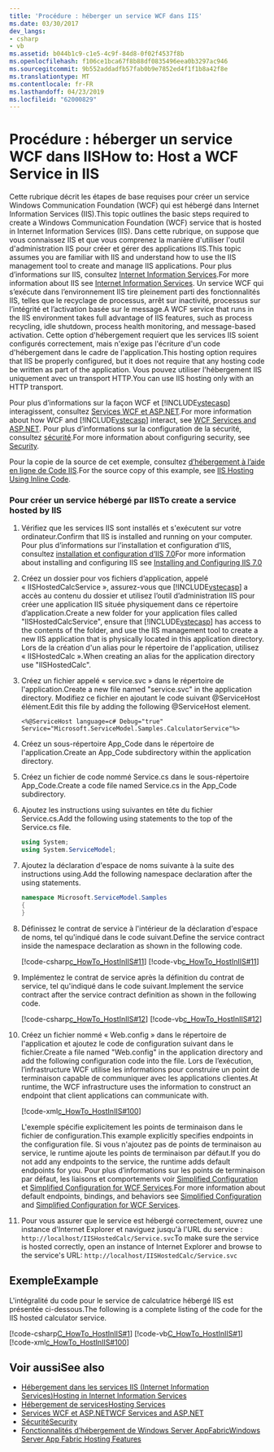 ```yaml
---
title: 'Procédure : héberger un service WCF dans IIS'
ms.date: 03/30/2017
dev_langs:
- csharp
- vb
ms.assetid: b044b1c9-c1e5-4c9f-84d8-0f02f4537f8b
ms.openlocfilehash: f106ce1bca67f8b88df0835496eea0b3297ac946
ms.sourcegitcommit: 9b552addadfb57fab0b9e7852ed4f1f1b8a42f8e
ms.translationtype: MT
ms.contentlocale: fr-FR
ms.lasthandoff: 04/23/2019
ms.locfileid: "62000829"
---
```

# <a name="how-to-host-a-wcf-service-in-iis"></a><span data-ttu-id="a4f4a-102">Procédure : héberger un service WCF dans IIS</span><span class="sxs-lookup"><span data-stu-id="a4f4a-102">How to: Host a WCF Service in IIS</span></span>
<span data-ttu-id="a4f4a-103">Cette rubrique décrit les étapes de base requises pour créer un service Windows Communication Foundation (WCF) qui est hébergé dans Internet Information Services (IIS).</span><span class="sxs-lookup"><span data-stu-id="a4f4a-103">This topic outlines the basic steps required to create a Windows Communication Foundation (WCF) service that is hosted in Internet Information Services (IIS).</span></span> <span data-ttu-id="a4f4a-104">Dans cette rubrique, on suppose que vous connaissez IIS et que vous comprenez la manière d'utiliser l'outil d'administration IIS pour créer et gérer des applications IIS.</span><span class="sxs-lookup"><span data-stu-id="a4f4a-104">This topic assumes you are familiar with IIS and understand how to use the IIS management tool to create and manage IIS applications.</span></span> <span data-ttu-id="a4f4a-105">Pour plus d’informations sur IIS, consultez [Internet Information Services](https://go.microsoft.com/fwlink/?LinkId=132449).</span><span class="sxs-lookup"><span data-stu-id="a4f4a-105">For more information about IIS see [Internet Information Services](https://go.microsoft.com/fwlink/?LinkId=132449).</span></span> <span data-ttu-id="a4f4a-106">Un service WCF qui s’exécute dans l’environnement IIS tire pleinement parti des fonctionnalités IIS, telles que le recyclage de processus, arrêt sur inactivité, processus sur l’intégrité et l’activation basée sur le message.</span><span class="sxs-lookup"><span data-stu-id="a4f4a-106">A WCF service that runs in the IIS environment takes full advantage of IIS features, such as process recycling, idle shutdown, process health monitoring, and message-based activation.</span></span> <span data-ttu-id="a4f4a-107">Cette option d'hébergement requiert que les services IIS soient configurés correctement, mais n'exige pas l'écriture d'un code d'hébergement dans le cadre de l'application.</span><span class="sxs-lookup"><span data-stu-id="a4f4a-107">This hosting option requires that IIS be properly configured, but it does not require that any hosting code be written as part of the application.</span></span> <span data-ttu-id="a4f4a-108">Vous pouvez utiliser l'hébergement IIS uniquement avec un transport HTTP.</span><span class="sxs-lookup"><span data-stu-id="a4f4a-108">You can use IIS hosting only with an HTTP transport.</span></span>  
  
 <span data-ttu-id="a4f4a-109">Pour plus d’informations sur la façon WCF et [!INCLUDE[vstecasp](../../../../includes/vstecasp-md.md)] interagissent, consultez [Services WCF et ASP.NET](../../../../docs/framework/wcf/feature-details/wcf-services-and-aspnet.md).</span><span class="sxs-lookup"><span data-stu-id="a4f4a-109">For more information about how WCF and [!INCLUDE[vstecasp](../../../../includes/vstecasp-md.md)] interact, see [WCF Services and ASP.NET](../../../../docs/framework/wcf/feature-details/wcf-services-and-aspnet.md).</span></span> <span data-ttu-id="a4f4a-110">Pour plus d’informations sur la configuration de la sécurité, consultez [sécurité](../../../../docs/framework/wcf/feature-details/security.md).</span><span class="sxs-lookup"><span data-stu-id="a4f4a-110">For more information about configuring security, see [Security](../../../../docs/framework/wcf/feature-details/security.md).</span></span>  
  
 <span data-ttu-id="a4f4a-111">Pour la copie de la source de cet exemple, consultez [d’hébergement à l’aide en ligne de Code IIS](../../../../docs/framework/wcf/samples/iis-hosting-using-inline-code.md).</span><span class="sxs-lookup"><span data-stu-id="a4f4a-111">For the source copy of this example, see [IIS Hosting Using Inline Code](../../../../docs/framework/wcf/samples/iis-hosting-using-inline-code.md).</span></span>  
  
### <a name="to-create-a-service-hosted-by-iis"></a><span data-ttu-id="a4f4a-112">Pour créer un service hébergé par IIS</span><span class="sxs-lookup"><span data-stu-id="a4f4a-112">To create a service hosted by IIS</span></span>  
  
1. <span data-ttu-id="a4f4a-113">Vérifiez que les services IIS sont installés et s'exécutent sur votre ordinateur.</span><span class="sxs-lookup"><span data-stu-id="a4f4a-113">Confirm that IIS is installed and running on your computer.</span></span> <span data-ttu-id="a4f4a-114">Pour plus d’informations sur l’installation et configuration d’IIS, consultez [installation et configuration d’IIS 7.0](https://go.microsoft.com/fwlink/?LinkID=132128)</span><span class="sxs-lookup"><span data-stu-id="a4f4a-114">For more information about installing and configuring IIS see [Installing and Configuring IIS 7.0](https://go.microsoft.com/fwlink/?LinkID=132128)</span></span>  
  
2. <span data-ttu-id="a4f4a-115">Créez un dossier pour vos fichiers d’application, appelé « IISHostedCalcService », assurez-vous que [!INCLUDE[vstecasp](../../../../includes/vstecasp-md.md)] a accès au contenu du dossier et utilisez l’outil d’administration IIS pour créer une application IIS située physiquement dans ce répertoire d’application.</span><span class="sxs-lookup"><span data-stu-id="a4f4a-115">Create a new folder for your application files called "IISHostedCalcService", ensure that [!INCLUDE[vstecasp](../../../../includes/vstecasp-md.md)] has access to the contents of the folder, and use the IIS management tool to create a new IIS application that is physically located in this application directory.</span></span> <span data-ttu-id="a4f4a-116">Lors de la création d'un alias pour le répertoire de l'application, utilisez « IISHostedCalc ».</span><span class="sxs-lookup"><span data-stu-id="a4f4a-116">When creating an alias for the application directory use "IISHostedCalc".</span></span>  
  
3. <span data-ttu-id="a4f4a-117">Créez un fichier appelé « service.svc » dans le répertoire de l'application.</span><span class="sxs-lookup"><span data-stu-id="a4f4a-117">Create a new file named "service.svc" in the application directory.</span></span> <span data-ttu-id="a4f4a-118">Modifiez ce fichier en ajoutant le code suivant @ServiceHost élément.</span><span class="sxs-lookup"><span data-stu-id="a4f4a-118">Edit this file by adding the following @ServiceHost element.</span></span>  
  
    ```  
    <%@ServiceHost language=c# Debug="true" Service="Microsoft.ServiceModel.Samples.CalculatorService"%>  
    ```  
  
4. <span data-ttu-id="a4f4a-119">Créez un sous-répertoire App_Code dans le répertoire de l'application.</span><span class="sxs-lookup"><span data-stu-id="a4f4a-119">Create an App_Code subdirectory within the application directory.</span></span>  
  
5. <span data-ttu-id="a4f4a-120">Créez un fichier de code nommé Service.cs dans le sous-répertoire App_Code.</span><span class="sxs-lookup"><span data-stu-id="a4f4a-120">Create a code file named Service.cs in the App_Code subdirectory.</span></span>  
  
6. <span data-ttu-id="a4f4a-121">Ajoutez les instructions using suivantes en tête du fichier Service.cs.</span><span class="sxs-lookup"><span data-stu-id="a4f4a-121">Add the following using statements to the top of the Service.cs file.</span></span>  
  
    ```csharp  
    using System;  
    using System.ServiceModel;  
    ```  
  
7. <span data-ttu-id="a4f4a-122">Ajoutez la déclaration d'espace de noms suivante à la suite des instructions using.</span><span class="sxs-lookup"><span data-stu-id="a4f4a-122">Add the following namespace declaration after the using statements.</span></span>  
  
    ```csharp  
    namespace Microsoft.ServiceModel.Samples  
    {  
    }  
    ```  
  
8. <span data-ttu-id="a4f4a-123">Définissez le contrat de service à l'intérieur de la déclaration d'espace de noms, tel qu'indiqué dans le code suivant.</span><span class="sxs-lookup"><span data-stu-id="a4f4a-123">Define the service contract inside the namespace declaration as shown in the following code.</span></span>  
  
     [!code-csharp[c_HowTo_HostInIIS#11](../../../../samples/snippets/csharp/VS_Snippets_CFX/c_howto_hostiniis/cs/source.cs#11)]
     [!code-vb[c_HowTo_HostInIIS#11](../../../../samples/snippets/visualbasic/VS_Snippets_CFX/c_howto_hostiniis/vb/source.vb#11)]  
  
9. <span data-ttu-id="a4f4a-124">Implémentez le contrat de service après la définition du contrat de service, tel qu'indiqué dans le code suivant.</span><span class="sxs-lookup"><span data-stu-id="a4f4a-124">Implement the service contract after the service contract definition as shown in the following code.</span></span>  
  
     [!code-csharp[c_HowTo_HostInIIS#12](../../../../samples/snippets/csharp/VS_Snippets_CFX/c_howto_hostiniis/cs/source.cs#12)]
     [!code-vb[c_HowTo_HostInIIS#12](../../../../samples/snippets/visualbasic/VS_Snippets_CFX/c_howto_hostiniis/vb/source.vb#12)]  
  
10. <span data-ttu-id="a4f4a-125">Créez un fichier nommé « Web.config » dans le répertoire de l'application et ajoutez le code de configuration suivant dans le fichier.</span><span class="sxs-lookup"><span data-stu-id="a4f4a-125">Create a file named "Web.config" in the application directory and add the following configuration code into the file.</span></span> <span data-ttu-id="a4f4a-126">Lors de l’exécution, l’infrastructure WCF utilise les informations pour construire un point de terminaison capable de communiquer avec les applications clientes.</span><span class="sxs-lookup"><span data-stu-id="a4f4a-126">At runtime, the WCF infrastructure uses the information to construct an endpoint that client applications can communicate with.</span></span>  
  
     [!code-xml[c_HowTo_HostInIIS#100](../../../../samples/snippets/csharp/VS_Snippets_CFX/c_howto_hostiniis/common/web.config#100)]      
  
     <span data-ttu-id="a4f4a-127">L'exemple spécifie explicitement les points de terminaison dans le fichier de configuration.</span><span class="sxs-lookup"><span data-stu-id="a4f4a-127">This example explicitly specifies endpoints in the configuration file.</span></span> <span data-ttu-id="a4f4a-128">Si vous n'ajoutez pas de points de terminaison au service, le runtime ajoute les points de terminaison par défaut.</span><span class="sxs-lookup"><span data-stu-id="a4f4a-128">If you do not add any endpoints to the service, the runtime adds default endpoints for you.</span></span> <span data-ttu-id="a4f4a-129">Pour plus d’informations sur les points de terminaison par défaut, les liaisons et comportements voir [Simplified Configuration](../../../../docs/framework/wcf/simplified-configuration.md) et [Simplified Configuration for WCF Services](../../../../docs/framework/wcf/samples/simplified-configuration-for-wcf-services.md).</span><span class="sxs-lookup"><span data-stu-id="a4f4a-129">For more information about default endpoints, bindings, and behaviors see [Simplified Configuration](../../../../docs/framework/wcf/simplified-configuration.md) and [Simplified Configuration for WCF Services](../../../../docs/framework/wcf/samples/simplified-configuration-for-wcf-services.md).</span></span>  
  
11. <span data-ttu-id="a4f4a-130">Pour vous assurer que le service est hébergé correctement, ouvrez une instance d'Internet Explorer et naviguez jusqu'à l'URL du service : `http://localhost/IISHostedCalc/Service.svc`</span><span class="sxs-lookup"><span data-stu-id="a4f4a-130">To make sure the service is hosted correctly, open an instance of Internet Explorer and browse to the service's URL: `http://localhost/IISHostedCalc/Service.svc`</span></span>  
  
## <a name="example"></a><span data-ttu-id="a4f4a-131">Exemple</span><span class="sxs-lookup"><span data-stu-id="a4f4a-131">Example</span></span>  
 <span data-ttu-id="a4f4a-132">L'intégralité du code pour le service de calculatrice hébergé IIS est présentée ci-dessous.</span><span class="sxs-lookup"><span data-stu-id="a4f4a-132">The following is a complete listing of the code for the IIS hosted calculator service.</span></span>  
  
 [!code-csharp[C_HowTo_HostInIIS#1](../../../../samples/snippets/csharp/VS_Snippets_CFX/c_howto_hostiniis/cs/source.cs#1)] 
 [!code-vb[C_HowTo_HostInIIS#1](../../../../samples/snippets/visualbasic/VS_Snippets_CFX/c_howto_hostiniis/vb/source.vb#1)] 
 [!code-xml[c_HowTo_HostInIIS#100](../../../../samples/snippets/csharp/VS_Snippets_CFX/c_howto_hostiniis/common/web.config#100)]  
  
## <a name="see-also"></a><span data-ttu-id="a4f4a-133">Voir aussi</span><span class="sxs-lookup"><span data-stu-id="a4f4a-133">See also</span></span>

- [<span data-ttu-id="a4f4a-134">Hébergement dans les services IIS (Internet Information Services)</span><span class="sxs-lookup"><span data-stu-id="a4f4a-134">Hosting in Internet Information Services</span></span>](../../../../docs/framework/wcf/feature-details/hosting-in-internet-information-services.md)
- [<span data-ttu-id="a4f4a-135">Hébergement de services</span><span class="sxs-lookup"><span data-stu-id="a4f4a-135">Hosting Services</span></span>](../../../../docs/framework/wcf/hosting-services.md)
- [<span data-ttu-id="a4f4a-136">Services WCF et ASP.NET</span><span class="sxs-lookup"><span data-stu-id="a4f4a-136">WCF Services and ASP.NET</span></span>](../../../../docs/framework/wcf/feature-details/wcf-services-and-aspnet.md)
- [<span data-ttu-id="a4f4a-137">Sécurité</span><span class="sxs-lookup"><span data-stu-id="a4f4a-137">Security</span></span>](../../../../docs/framework/wcf/feature-details/security.md)
- [<span data-ttu-id="a4f4a-138">Fonctionnalités d’hébergement de Windows Server AppFabric</span><span class="sxs-lookup"><span data-stu-id="a4f4a-138">Windows Server App Fabric Hosting Features</span></span>](https://go.microsoft.com/fwlink/?LinkId=201276)
